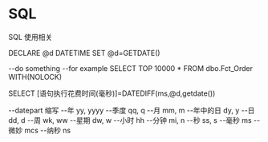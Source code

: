 # SQL
SQL 使用相关

DECLARE  @d DATETIME
SET @d=GETDATE()
 
--do something 
--for example
SELECT TOP  10000 * FROM   dbo.Fct_Order  WITH(NOLOCK)  

SELECT [语句执行花费时间(毫秒)]=DATEDIFF(ms,@d,getdate())

--datepart	缩写
--年 	yy, yyyy
--季度 	qq, q
--月 	mm, m
--年中的日 	dy, y
--日 	dd, d
--周 	wk, ww
--星期 	dw, w
--小时 	hh
--分钟 	mi, n
--秒 	ss, s
--毫秒 	ms
--微妙 	mcs
--纳秒 	ns
